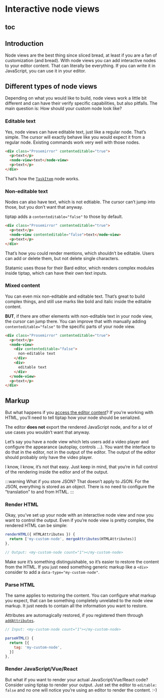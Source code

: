 # Interactive node views

## toc

## Introduction
Node views are the best thing since sliced bread, at least if you are a fan of customization (and bread). With node views you can add interactive nodes to your editor content. That can literally be everything. If you can write it in JavaScript, you can use it in your editor.

## Different types of node views
Depending on what you would like to build, node views work a little bit different and can have their verify specific capabilities, but also pitfalls. The main question is: How should your custom node look like?

### Editable text
Yes, node views can have editable text, just like a regular node. That’s simple. The cursor will exactly behave like you would expect it from a regular node. Existing commands work very well with those nodes.

```html
<div class="Prosemirror" contenteditable="true">
  <p>text</p>
  <node-view>text</node-view>
  <p>text</p>
</div>
```

That’s how the [`TaskItem`](/api/nodes/task-item) node works.

### Non-editable text
Nodes can also have text, which is not edtiable. The cursor can’t jump into those, but you don’t want that anyway.

tiptap adds a `contenteditable="false"` to those by default.

```html
<div class="Prosemirror" contenteditable="true">
  <p>text</p>
  <node-view contenteditable="false">text</node-view>
  <p>text</p>
</div>
```

That’s how you could render mentions, which shouldn’t be editable. Users can add or delete them, but not delete single characters.

Statamic uses those for their Bard editor, which renders complex modules inside tiptap, which can have their own text inputs.

### Mixed content
You can even mix non-editable and editable text. That’s great to build complex things, and still use marks like bold and italic inside the editable content.

**BUT**, if there are other elements with non-editable text in your node view, the cursor can jump there. You can improve that with manually adding `contenteditable="false"` to the specific parts of your node view.

```html
<div class="Prosemirror" contenteditable="true">
  <p>text</p>
  <node-view>
    <div contenteditable="false">
      non-editable text
    </div>
    <div>
      editable text
    </div>
  </node-view>
  <p>text</p>
</div>
```

## Markup
But what happens if you [access the editor content](/guide/output)? If you’re working with HTML, you’ll need to tell tiptap how your node should be serialized.

The editor **does not** export the rendered JavaScript node, and for a lot of use cases you wouldn’t want that anyway.

Let’s say you have a node view which lets users add a video player and configure the appearance (autoplay, controls …). You want the interface to do that in the editor, not in the output of the editor. The output of the editor should probably only have the video player.

I know, I know, it’s not that easy. Just keep in mind, that you‘re in full control of the rendering inside the editor and of the output.

:::warning What if you store JSON?
That doesn’t apply to JSON. For the JSON, everything is stored as an object. There is no need to configure the “translation” to and from HTML.
:::

### Render HTML
Okay, you’ve set up your node with an interactive node view and now you want to control the output. Even if you’re node view is pretty complex, the rendered HTML can be simple:

```js
renderHTML({ HTMLAttributes }) {
  return ['my-custom-node', mergeAttributes(HTMLAttributes)]
},

// Output: <my-custom-node count="1"></my-custom-node>
```

Make sure it’s something distinguishable, so it’s easier to restore the content from the HTML. If you just need something generic markup like a `<div>` consider to add a `data-type="my-custom-node"`.

### Parse HTML
The same applies to restoring the content. You can configure what markup you expect, that can be something completely unrelated to the node view markup. It just needs to contain all the information you want to restore.

Attributes are automagically restored, if you registered them through [`addAttributes`](/guide/extend-extensions#attributes).

```js
// Input: <my-custom-node count="1"></my-custom-node>

parseHTML() {
  return [{
    tag: 'my-custom-node',
  }]
},
```

### Render JavaScript/Vue/React
But what if you want to render your actual JavaScript/Vue/React code? Consider using tiptap to render your output. Just set the editor to `editable: false` and no one will notice you’re using an editor to render the content. :-)

<!-- ## Reference

### dom: ?⁠dom.Node
> The outer DOM node that represents the document node. When not given, the default strategy is used to create a DOM node.

### contentDOM: ?⁠dom.Node
> The DOM node that should hold the node's content. Only meaningful if the node view also defines a dom property and if its node type is not a leaf node type. When this is present, ProseMirror will take care of rendering the node's children into it. When it is not present, the node view itself is responsible for rendering (or deciding not to render) its child nodes.

### update: ?⁠fn(node: Node, decorations: [Decoration]) → bool
> When given, this will be called when the view is updating itself. It will be given a node (possibly of a different type), and an array of active decorations (which are automatically drawn, and the node view may ignore if it isn't interested in them), and should return true if it was able to update to that node, and false otherwise. If the node view has a contentDOM property (or no dom property), updating its child nodes will be handled by ProseMirror.

### selectNode: ?⁠fn()
> Can be used to override the way the node's selected status (as a node selection) is displayed.

### deselectNode: ?⁠fn()
> When defining a selectNode method, you should also provide a deselectNode method to remove the effect again.

### setSelection: ?⁠fn(anchor: number, head: number, root: dom.Document)
> This will be called to handle setting the selection inside the node. The anchor and head positions are relative to the start of the node. By default, a DOM selection will be created between the DOM positions corresponding to those positions, but if you override it you can do something else.

### stopEvent: ?⁠fn(event: dom.Event) → bool
> Can be used to prevent the editor view from trying to handle some or all DOM events that bubble up from the node view. Events for which this returns true are not handled by the editor.

### ignoreMutation: ?⁠fn(dom.MutationRecord) → bool
> Called when a DOM mutation or a selection change happens within the view. When the change is a selection change, the record will have a type property of "selection" (which doesn't occur for native mutation records). Return false if the editor should re-read the selection or re-parse the range around the mutation, true if it can safely be ignored.

### destroy: ?⁠fn()
> Called when the node view is removed from the editor or the whole editor is destroyed. -->
